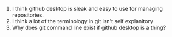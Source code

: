 1) I think github desktop is sleak and easy to use for managing repositories.
2) I think a lot of the terminology in git isn't self explanitory
3) Why does git command line exist if github desktop is a thing?
